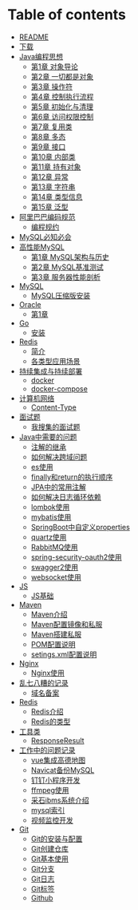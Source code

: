 # Table of contents

* [README](README.md)
* [下载](download.md)
* [Java编程思想]()
  * [第1章 对象导论](book/tij/1.md)
  * [第2章 一切都是对象](book/tij/2.md)
  * [第3章 操作符](book/tij/3.md)
  * [第4章 控制执行流程](book/tij/4.md)
  * [第5章 初始化与清理](book/tij/5.md)
  * [第6章 访问权限控制](book/tij/6.md)
  * [第7章 复用类](book/tij/7.md)
  * [第8章 多态](book/tij/8.md)
  * [第9章 接口](book/tij/9.md)
  * [第10章 内部类](book/tij/10.md)
  * [第11章 持有对象](book/tij/11.md)
  * [第12章 异常](book/tij/12.md)
  * [第13章 字符串](book/tij/13.md)
  * [第14章 类型信息](book/tij/14.md)
  * [第15章 泛型](book/tij/15.md)
* [阿里巴巴编码规范](book/alibaba/README.md)
  * [编程规约](book/alibaba/1.md)
* [MySQL必知必会](book/mysqlbzbh.md)
* [高性能MySQL]()
  * [第1章 MySQL架构与历史](book/hpmysql/1.md)
  * [第2章 MySQL基准测试](book/hpmysql/2.md)
  * [第3章 服务器性能剖析](book/hpmysql/3.md)
* [MySQL]()
  * [MySQL压缩版安装](mysql/install.md)  
* [Oracle]()
  * [第1章](oracle/install.md)
* [Go]()
  * [安装](go/install.md)  
* [Redis]()
  * [简介](redis/jieshao.md)
  * [各类型应用场景](redis/use.md)
* [持续集成与持续部署]()
  * [docker](cicd/docker.md)
  * [docker-compose](cicd/docker-compose.md) 
* [计算机网络]()
  * [Content-Type](internet/http.md) 
* [面试题]()
  * [我搜集的面试题](interview/README.md)   
* [Java中需要的问题]()
  * [注解的继承](java/annotation.md)
  * [如何解决跨域问题](java/cors.md)
  * [es使用](java/elasticsearch.md)  
  * [finally和return的执行顺序](java/finally.md)
  * [JPA中的常用注解](java/javax-persistence.md)    
  * [如何解决日志循环依赖](java/log.md)
  * [lombok使用](java/lombok.md)    
  * [mybatis使用](java/mybatis.md)
  * [SpringBoot中自定义properties](java/properties.md)
  * [quartz使用](java/quartz.md)  
  * [RabbitMQ使用](java/rabbitMQ.md)
  * [spring-security-oauth2使用](java/spring-security-oauth2.md)    
  * [swagger2使用](java/swagger.md)
  * [websocket使用](java/websocket.md)        
* [JS]()
  * [JS基础](js/README.md)  
* [Maven]()
  * [Maven介绍](maven/README.md)
  * [Maven配置镜像和私服](maven/config.md)
  * [Maven搭建私服](maven/nexus.md)
  * [POM配置说明](maven/pom.md)  
  * [setings.xml配置说明](maven/settings.md)
* [Nginx]()
  * [Nginx使用](nginx/README.md)
* [乱七八糟的记录]()
  * [域名备案](others/icp.md)
* [Redis]()
  * [Redis介绍](redis/jieshao.md)  
  * [Redis的类型](redis/use.md)  
* [工具类]()
  * [ResponseResult](utils/ResponseResult.md)  
* [工作中的问题记录]()
  * [vue集成高德地图](work/amap.md)    
  * [Navicat备份MySQL](work/backup.md)    
  * [钉钉小程序开发](work/dingtalk.md)    
  * [ffmpeg使用](work/ffmpeg.md)  
  * [采石ibms系统介绍](work/ibms.md)  
  * [mysql索引](work/mysqlindex.md)  
  * [视频监控开发](work/video.md)  
* [Git]()
  * [Git的安装与配置](git/config.md)
  * [Git创建仓库](git/repo.md)  
  * [Git基本使用](git/base.md)
  * [Git分支](git/repo.md)    
  * [Git日志](git/log.md)
  * [Git标签](git/tag.md)    
  * [Github](git/github.md)     